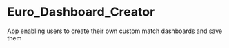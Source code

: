 # Euro_Dashboard_Creator
App enabling users to create their own custom match dashboards and save them
